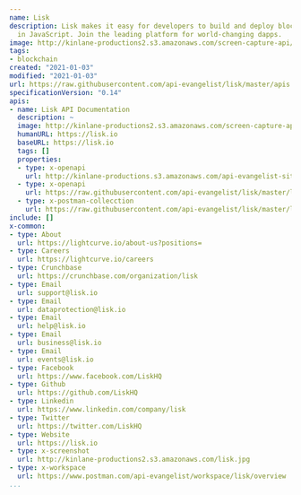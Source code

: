 ```yaml
---
name: Lisk
description: Lisk makes it easy for developers to build and deploy blockchain applications
  in JavaScript. Join the leading platform for world-changing dapps.
image: http://kinlane-productions2.s3.amazonaws.com/screen-capture-api/26631-lisk.jpg
tags:
- blockchain
created: "2021-01-03"
modified: "2021-01-03"
url: https://raw.githubusercontent.com/api-evangelist/lisk/master/apis.json
specificationVersion: "0.14"
apis:
- name: Lisk API Documentation
  description: ~
  image: http://kinlane-productions2.s3.amazonaws.com/screen-capture-api/26631-lisk.jpg
  humanURL: https://lisk.io
  baseURL: https://lisk.io
  tags: []
  properties:
  - type: x-openapi
    url: http://kinlane-productions.s3.amazonaws.com/api-evangelist-site/company/openapis/lisk-api-documentation.json
  - type: x-openapi
    url: https://raw.githubusercontent.com/api-evangelist/lisk/master/lisk-api-documentation-openapi.json
  - type: x-postman-collecction
    url: https://raw.githubusercontent.com/api-evangelist/lisk/master/lisk-api-documentation-postman-collection.json
include: []
x-common:
- type: About
  url: https://lightcurve.io/about-us?positions=
- type: Careers
  url: https://lightcurve.io/careers
- type: Crunchbase
  url: https://crunchbase.com/organization/lisk
- type: Email
  url: support@lisk.io
- type: Email
  url: dataprotection@lisk.io
- type: Email
  url: help@lisk.io
- type: Email
  url: business@lisk.io
- type: Email
  url: events@lisk.io
- type: Facebook
  url: https://www.facebook.com/LiskHQ
- type: Github
  url: https://github.com/LiskHQ
- type: Linkedin
  url: https://www.linkedin.com/company/lisk
- type: Twitter
  url: https://twitter.com/LiskHQ
- type: Website
  url: https://lisk.io
- type: x-screenshot
  url: http://kinlane-productions2.s3.amazonaws.com/lisk.jpg
- type: x-workspace
  url: https://www.postman.com/api-evangelist/workspace/lisk/overview
...
```

